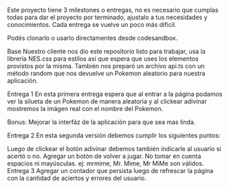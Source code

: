 Este proyecto tiene 3 milestones o entregas, no es necesario que cumplas todas para dar el proyecto por terminado, ajustalo a tus necesidades y conocimientos. Cada entrega se vuelve un poco más difícil.

Podés clonarlo o usarlo directamentes desde codesandbox.

Base
Nuestro cliente nos dio este repositorio listo para trabajar, usa la librería NES.css para estilos así que espera que uses los elementos provistos por la misma. También nos preparó un archivo api.ts con un método random que nos devuelve un Pokemon aleatorio para nuestra aplicación.

Entrega 1
En esta primera entrega espera que al entrar a la página podamos ver la silueta de un Pokemon de manera aleatoria y al clickear adivinar mostremos la imágen real con el nombre del Pokemon.

Bonus: Mejorar la interfáz de la aplicación para que sea mas linda.

Entrega 2
En esta segunda versión debemos cumplir los siguientes puntos:

Luego de clickear el botón adivinar debemos también indicarle al usuario si acertó o no.
Agregar un botón de volver a jugar.
No tomar en cuenta espacios ni mayúsculas. ej: mrmime, Mr. Mime, Mr MiMe son válidos.
Entrega 3
Agregar un contador que persista luego de refrescar la página con la cantidad de aciertos y errores del usuario.

